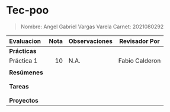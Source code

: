 # Tec-poo
> Nombre: Angel Gabriel Vargas Varela
> Carnet: 2021080292


| Evaluacion      |   Nota    |  Observaciones  | Revisador Por  |
|:----------------|----------:|-----------------|----------------|
| **Prácticas**   |           |                 |                |
| Práctica 1      |    10     |  N.A.           | Fabio Calderon |
|                 |           |                 |                |
| **Resúmenes**   |           |                 |                |
|                 |           |                 |                |
|                 |           |                 |                |
| **Tareas**      |           |                 |                |
|                 |           |                 |                |
|                 |           |                 |                |
| **Proyectos**   |           |                 |                |
